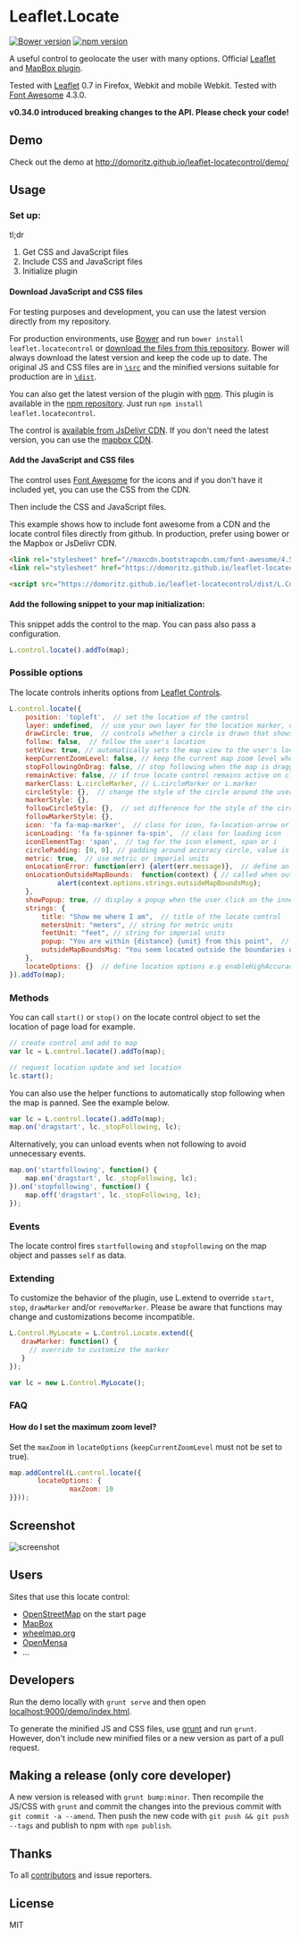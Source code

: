 # Leaflet.Locate

[![Bower version](https://badge.fury.io/bo/leaflet.locatecontrol.svg)](http://badge.fury.io/bo/leaflet.locatecontrol)
[![npm version](https://badge.fury.io/js/leaflet.locatecontrol.svg)](http://badge.fury.io/js/leaflet.locatecontrol)

A useful control to geolocate the user with many options. Official [Leaflet](http://leafletjs.com/plugins.html#geolocation) and [MapBox plugin](https://www.mapbox.com/mapbox.js/example/v1.0.0/leaflet-locatecontrol/).

Tested with [Leaflet](http://leafletjs.com/) 0.7 in Firefox, Webkit and mobile Webkit. Tested with [Font Awesome](https://fortawesome.github.io/Font-Awesome/) 4.3.0.

**v0.34.0 introduced breaking changes to the API. Please check your code!**


## Demo

Check out the demo at http://domoritz.github.io/leaflet-locatecontrol/demo/


## Usage

### Set up:

tl;dr

1. Get CSS and JavaScript files
2. Include CSS and JavaScript files
3. Initialize plugin


#### Download JavaScript and CSS files

For testing purposes and development, you can use the latest version directly from my repository.

For production environments, use [Bower](http://bower.io/) and run `bower install leaflet.locatecontrol` or [download the files from this repository](https://github.com/domoritz/leaflet-locatecontrol/archive/gh-pages.zip). Bower will always download the latest version and keep the code up to date. The original JS and CSS files are in [`\src`](https://github.com/domoritz/leaflet-locatecontrol/tree/gh-pages/src) and the minified versions suitable for production are in [`\dist`](https://github.com/domoritz/leaflet-locatecontrol/tree/gh-pages/dist).

You can also get the latest version of the plugin with [npm](https://www.npmjs.org/). This plugin is available in the [npm repository](https://www.npmjs.org/package/leaflet.locatecontrol). Just run `npm install leaflet.locatecontrol`.

The control is [available from JsDelivr CDN](https://www.jsdelivr.com/projects/leaflet.locatecontrol). If you don't need the latest version, you can use the [mapbox CDN](https://www.mapbox.com/mapbox.js/plugins/#leaflet-locatecontrol).


#### Add the JavaScript and CSS files

The control uses [Font Awesome](https://fortawesome.github.io/Font-Awesome/) for the icons and if you don't have it included yet, you can use the CSS from the CDN.

Then include the CSS and JavaScript files.

This example shows how to include font awesome from a CDN and the locate control files directly from github. In production, prefer using bower or the Mapbox or JsDelivr CDN.

```html
<link rel="stylesheet" href="//maxcdn.bootstrapcdn.com/font-awesome/4.5.0/css/font-awesome.min.css">
<link rel="stylesheet" href="https://domoritz.github.io/leaflet-locatecontrol/dist/L.Control.Locate.min.css" />

<script src="https://domoritz.github.io/leaflet-locatecontrol/dist/L.Control.Locate.min.js" charset="utf-8"></script>
```


#### Add the following snippet to your map initialization:

This snippet adds the control to the map. You can pass also pass a configuration.

```js
L.control.locate().addTo(map);
```


### Possible options

The locate controls inherits options from [Leaflet Controls](http://leafletjs.com/reference.html#control-options).

```js
L.control.locate({
	position: 'topleft',  // set the location of the control
    layer: undefined,  // use your own layer for the location marker, creates a new layer by default
    drawCircle: true,  // controls whether a circle is drawn that shows the uncertainty about the location
    follow: false,  // follow the user's location
    setView: true, // automatically sets the map view to the user's location, enabled if `follow` is true
    keepCurrentZoomLevel: false, // keep the current map zoom level when displaying the user's location. (if `false`, use maxZoom)
    stopFollowingOnDrag: false, // stop following when the map is dragged if `follow` is true (deprecated, see below)
    remainActive: false, // if true locate control remains active on click even if the user's location is in view.
    markerClass: L.circleMarker, // L.circleMarker or L.marker
    circleStyle: {},  // change the style of the circle around the user's location
    markerStyle: {},
    followCircleStyle: {},  // set difference for the style of the circle around the user's location while following
    followMarkerStyle: {},
    icon: 'fa fa-map-marker',  // class for icon, fa-location-arrow or fa-map-marker
    iconLoading: 'fa fa-spinner fa-spin',  // class for loading icon
    iconElementTag: 'span',  // tag for the icon element, span or i
    circlePadding: [0, 0], // padding around accuracy circle, value is passed to setBounds
    metric: true,  // use metric or imperial units
    onLocationError: function(err) {alert(err.message)},  // define an error callback function
    onLocationOutsideMapBounds:  function(context) { // called when outside map boundaries
            alert(context.options.strings.outsideMapBoundsMsg);
    },
    showPopup: true, // display a popup when the user click on the inner marker
    strings: {
        title: "Show me where I am",  // title of the locate control
        metersUnit: "meters", // string for metric units
        feetUnit: "feet", // string for imperial units
        popup: "You are within {distance} {unit} from this point",  // text to appear if user clicks on circle
        outsideMapBoundsMsg: "You seem located outside the boundaries of the map" // default message for onLocationOutsideMapBounds
    },
    locateOptions: {}  // define location options e.g enableHighAccuracy: true or maxZoom: 10
}).addTo(map);
```


### Methods

You can call `start()` or `stop()` on the locate control object to set the location of page load for example.

```js
// create control and add to map
var lc = L.control.locate().addTo(map);

// request location update and set location
lc.start();
```

You can also use the helper functions to automatically stop following when the map is panned. See the example below.

```js
var lc = L.control.locate().addTo(map);
map.on('dragstart', lc._stopFollowing, lc);
```

Alternatively, you can unload events when not following to avoid unnecessary events.

```js
map.on('startfollowing', function() {
    map.on('dragstart', lc._stopFollowing, lc);
}).on('stopfollowing', function() {
    map.off('dragstart', lc._stopFollowing, lc);
});
```


### Events

The locate control fires `startfollowing` and `stopfollowing` on the map object and passes `self` as data.


### Extending

To customize the behavior of the plugin, use L.extend to override `start`, `stop`, `drawMarker` and/or `removeMarker`. Please be aware that functions may change and customizations become incompatible.

```js
L.Control.MyLocate = L.Control.Locate.extend({
   drawMarker: function() {
     // override to customize the marker
   }
});

var lc = new L.Control.MyLocate();
```


### FAQ

#### How do I set the maximum zoom level?

Set the `maxZoom` in `locateOptions` (`keepCurrentZoomLevel` must not be set to true).

```js
map.addControl(L.control.locate({
       locateOptions: {
               maxZoom: 10
}}));
```


## Screenshot

![screenshot](https://raw.github.com/domoritz/leaflet-locatecontrol/gh-pages/screenshot.png "Screenshot showing the locate control")


## Users

Sites that use this locate control:

* [OpenStreetMap](http://www.openstreetmap.org/) on the start page
* [MapBox](https://www.mapbox.com/mapbox.js/example/v1.0.0/leaflet-locatecontrol/)
* [wheelmap.org](http://wheelmap.org/map)
* [OpenMensa](http://openmensa.org/)
* ...


## Developers

Run the demo locally with `grunt serve` and then open [localhost:9000/demo/index.html](http://localhost:9000/demo/index.html).

To generate the minified JS and CSS files, use [grunt](http://gruntjs.com/getting-started) and run `grunt`. However, don't include new minified files or a new version as part of a pull request.


## Making a release (only core developer)

A new version is released with `grunt bump:minor`. Then recompile the JS/CSS with `grunt` and commit the changes into the previous commit with `git commit -a --amend`. Then push the new code with `git push && git push --tags` and publish to npm with `npm publish`.


## Thanks

To all [contributors](https://github.com/domoritz/leaflet-locatecontrol/contributors) and issue reporters.


## License

MIT
